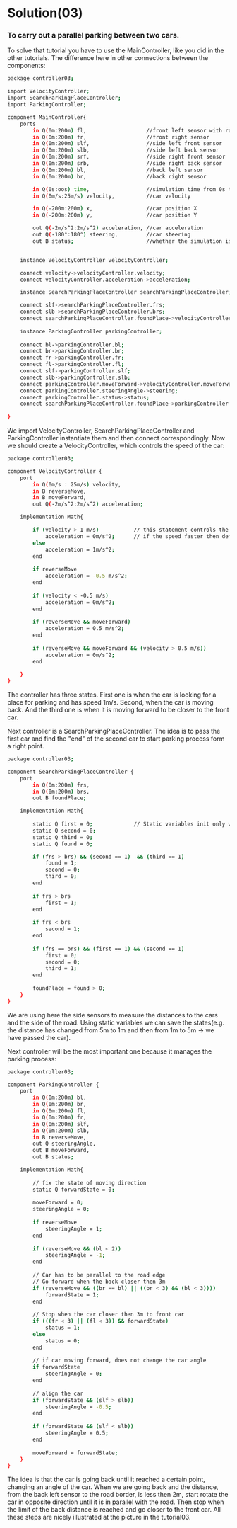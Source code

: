 # Solution(03)

### To carry out a parallel parking between two cars.

To solve that tutorial you have to use the MainController, like you did in the other tutorials. The difference here in other connections between the components:

```sh
package controller03;

import VelocityController;
import SearchParkingPlaceController;
import ParkingController;

component MainController{
    ports 
        in Q(0m:200m) fl,                   //front left sensor with range from 0 meters to 200 meters
        in Q(0m:200m) fr,                   //front right sensor
        in Q(0m:200m) slf,                  //side left front sensor
        in Q(0m:200m) slb,                  //side left back sensor
        in Q(0m:200m) srf,                  //side right front sensor
        in Q(0m:200m) srb,                  //side right back sensor
        in Q(0m:200m) bl,                   //back left sensor
        in Q(0m:200m) br,                   //back right sensor

        in Q(0s:oos) time,                  //simulation time from 0s to infinity
        in Q(0m/s:25m/s) velocity,          //car velocity

        in Q(-200m:200m) x,                 //car position X
        in Q(-200m:200m) y,                 //car position Y

        out Q(-2m/s^2:2m/s^2) acceleration, //car acceleration 
        out Q(-180°:180°) steering,         //car steering
        out B status;                       //whether the simulation is still running


    instance VelocityController velocityController;

    connect velocity->velocityController.velocity;
    connect velocityController.acceleration->acceleration;

    instance SearchParkingPlaceController searchParkingPlaceController;

    connect slf->searchParkingPlaceController.frs;
    connect slb->searchParkingPlaceController.brs;
    connect searchParkingPlaceController.foundPlace->velocityController.reverseMove;
    
    instance ParkingController parkingController;
    
    connect bl->parkingController.bl;
    connect br->parkingController.br;
    connect fr->parkingController.fr;
    connect fl->parkingController.fl;
    connect slf->parkingController.slf;
    connect slb->parkingController.slb;
    connect parkingController.moveForward->velocityController.moveForward;
    connect parkingController.steeringAngle->steering;
    connect parkingController.status->status;
    connect searchParkingPlaceController.foundPlace->parkingController.reverseMove;
    
}
```
We import VelocityController, SearchParkingPlaceController and ParkingController instantiate them and then connect correspondingly. 
Now we should create a VelocityController, which controls the speed of the car:

```sh
package controller03;

component VelocityController {
	port                                    
		in Q(0m/s : 25m/s) velocity,
		in B reverseMove,
		in B moveForward,
		out Q(-2m/s^2:2m/s^2) acceleration; 

	implementation Math{                    

    	if (velocity > 1 m/s)           // this statement controls the speed of the car
    	    acceleration = 0m/s^2;      // if the speed faster then defined then it have no acceleration
    	else
    		acceleration = 1m/s^2;
        end
        
        if reverseMove
        	acceleration = -0.5 m/s^2;
        end
        
        if (velocity < -0.5 m/s)
        	acceleration = 0m/s^2;
        end
        
        if (reverseMove && moveForward)
            acceleration = 0.5 m/s^2;
        end
        
        if (reverseMove && moveForward && (velocity > 0.5 m/s))
            acceleration = 0m/s^2;
        end
        
	}
}
```

The controller has three states. First one is when the car is looking for a place for parking and has speed 1m/s. Second, when the car is moving back. And the third one is when it is moving forward to be closer to the front car.

Next controller is a SearchParkingPlaceController. The idea is to pass the first car and find the "end" of the second car to start parking process form a right point.

```sh
package controller03;

component SearchParkingPlaceController {
    port
        in Q(0m:200m) frs,
        in Q(0m:200m) brs,
        out B foundPlace;

    implementation Math{
        
        static Q first = 0;             // Static variables init only with given value
        static Q second = 0;
        static Q third = 0;
        static Q found = 0;

        if (frs > brs) && (second == 1)  && (third == 1)
            found = 1;
            second = 0;
            third = 0;
        end
        
        if frs > brs
            first = 1;
        end
        
        if frs < brs
            second = 1;
        end
        
        if (frs == brs) && (first == 1) && (second == 1)
            first = 0;
            second = 0;
            third = 1;
        end
        
        foundPlace = found > 0;
    }
}
```

We are using here the side sensors to measure the distances to the cars and the side of the road. Using static variables we can save the states(e.g. the distance has changed from 5m to 1m and then from 1m to 5m -> we have passed the car).

Next controller will be the most important one because it manages the parking process:

```sh
package controller03;

component ParkingController {
    port
        in Q(0m:200m) bl,
        in Q(0m:200m) br,
        in Q(0m:200m) fl,
        in Q(0m:200m) fr,
        in Q(0m:200m) slf,
        in Q(0m:200m) slb,
        in B reverseMove,
        out Q steeringAngle,
        out B moveForward,
        out B status;

    implementation Math{
        
        // fix the state of moving direction
        static Q forwardState = 0;
        
        moveForward = 0;
        steeringAngle = 0;
        
        if reverseMove
            steeringAngle = 1;
        end
        
        if (reverseMove && (bl < 2))
            steeringAngle = -1;
        end
        
        // Car has to be parallel to the road edge
        // Go forward when the back closer then 3m
        if (reverseMove && ((br == bl) || ((br < 3) && (bl < 3))))
            forwardState = 1;
        end
        
        // Stop when the car closer then 3m to front car
        if (((fr < 3) || (fl < 3)) && forwardState)
            status = 1;
        else
            status = 0;
        end
        
        // if car moving forward, does not change the car angle
        if forwardState
            steeringAngle = 0;
        end
        
        // align the car
        if (forwardState && (slf > slb))
            steeringAngle = -0.5;
        end
        
        if (forwardState && (slf < slb))
            steeringAngle = 0.5;
        end
        
        moveForward = forwardState;
    }
}
```
The idea is that the car is going back until it reached a certain point, changing an angle of the car. When we are going back and the distance, from the back left sensor to the road border, is less then 2m, start rotate the car in opposite direction until it is in parallel with the road. Then stop when the limit of the back distance is reached and go closer to the front car. All these steps are nicely illustrated at the picture in the tutorial03.